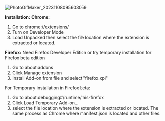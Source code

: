 ![PhotoGifMaker_20231108095603059](https://github.com/rjrendon/Cat-Dog_Image_Classification_Android_App/assets/53950608/b476545f-31d6-4f50-8668-bbc4f1c09af2)

**Installation:**
**Chrome:**
1. Go to chrome://extensions/
2. Turn on Developer Mode
3. Load Unpacked then select the file location where the extension is extracted or located.

**Firefox:** 
Need Firefox Developer Edition or try temporary installation for Firefox beta edition
1. Go to about:addons
2. Click Manage extension 
3. Install Add-on from file and select "firefox.xpi"

For Temporary installation in Firefox beta:
1. Go to about:debugging#/runtime/this-firefox
2. Click Load Temporary Add-on...
3. select the file location where the extension is extracted or located. The same process as Chrome where manifest.json is located and other files.



